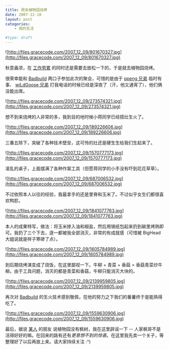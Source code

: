 ```yaml
---
title: 周末植物园烧烤
date: 2007-12-10
layout: post
categories:
    - 我的生活

#type: draft
---
```


![http://files.gracecode.com/2007_12_09/801670327.jpg](http://files.gracecode.com/2007_12_09/801670327.jpg)

秋意盎浓，在 [工作劳累]({{site.urls}}/posts/302/) 的同时还是需要去放松一下的，于是就去植物园烧烤。

很荣幸能和  [Badbuild](http://www.bbitt.com)  两口子参加此次的聚会，可惜的是由于  [ppeng 兄弟](http://www.ppeng.cn) 临时有事、  [wiLdGoose 兄弟](http://www.xuchao.cn) 打我电话的时候已经是深夜了（汗，他又通宵了），他们俩没能出席。

![http://files.gracecode.com/2007_12_09/273574321.jpg](http://files.gracecode.com/2007_12_09/273574321.jpg)

想不到来烧烤的人非常的多，我到目的地时候小蒋同学已经搭灶生火了。

![http://files.gracecode.com/2007_12_09/189226606.jpg](http://files.gracecode.com/2007_12_09/189226606.jpg)

三番五除下，突破了各种技术壁垒，这可怜的灶还是硬生生给我们生起来了。

![http://files.gracecode.com/2007_12_09/1570777173.jpg](http://files.gracecode.com/2007_12_09/1570777173.jpg)

凌乱的桌子，上面摆满了各种作案工具（但愿蒋同学的小手没有吓到花花草草）。

![http://files.gracecode.com/2007_12_09/687006532.jpg](http://files.gracecode.com/2007_12_09/687006532.jpg)

不过依照本人以往的经验，我最拿手的还是里脊和玉米了。不过似乎女生们都很喜欢鸭胗。

![http://files.gracecode.com/2007_12_09/1841077763.jpg](http://files.gracecode.com/2007_12_09/1841077763.jpg)

本人的成果特写，做法：将玉米掺入油和椒盐，然后用锡纸包起来扔到碳里烤熟即可。我扔了三个下去，逐一都被我全部消灭，非常的有成就感（可惜被 BigHead 大姐说就是样子寒碜了点）。

![http://files.gracecode.com/2007_12_09/1605784989.jpg](http://files.gracecode.com/2007_12_09/1605784989.jpg)

到后期烧烤演变成了烧饭，在这里鄙视一下。牛柳 + 青菜 + 香菇 = 香菇青菜炒牛柳。由于工具问题，消灭的都是青菜和香菇，牛柳只能消灭大块的。

![http://files.gracecode.com/2007_12_09/2139959805.jpg](http://files.gracecode.com/2007_12_09/2139959805.jpg)

再次对  [Badbuild](http://www.bbitt.com)  的生火技术感到敬佩，在他的努力之下我们的番薯终于是能熟得吃了。

![http://files.gracecode.com/2007_12_09/1559630906.jpg](http://files.gracecode.com/2007_12_09/1559630906.jpg)

最后，据说  [某人](http://www.yiyitoo.com) 的朋友 说植物园没有枫树，我在这里辟谣一下 -- 人家枫哥不是活得好好的嘛。在回来的路有还有*更意想不到的惊喜*。在这里我先卖一个关子，等整理好了以后再放上来。请大家持续关注 :^)
